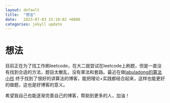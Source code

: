 ```yaml
---
layout: default
title:  "想法"
date:   2023-07-03 15:10:02 +0800
categories: jekyll update
---
```




# 想法

目前正在为了找工作刷leetcode，在大二就尝试在leetcode上刷题，但是一直没有找到合适的方法，题目太散乱，没有章法和套路。最近在做[labuladong的算法小抄](https://labuladong.gitee.io/algo/) 终于找到了很好的讲算法的博客，能把理论+实践都结合起来，这样也能更好的做题，这也是好博客的意义。

希望我自己也能逐渐完善自己的博客，帮助到更多的人，加油！